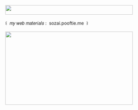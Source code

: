 <img width="400" height="30" src="https://middlepot.com/img/lacey.png">\
  \
 ‌ ‌ ‌ ‌ ‌ ‌ ‌ ‌ ‌ ‌꒰ ‌ 𝑚𝑦 𝑤𝑒𝑏 𝑚𝑎𝑡𝑒𝑟𝑖𝑎𝑙𝑠 : ‌ sozai.pooftie.me ‌ ꒱\
  \
<img width="400" height="230" src="https://middlepot.com/img/materials.jpg">
